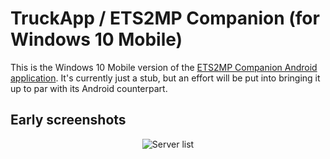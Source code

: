 ﻿# TruckApp / ETS2MP Companion (for Windows 10 Mobile)
This is the Windows 10 Mobile version of the [ETS2MP Companion Android application](https://github.com/uruba/ETS2MP-Companion). It's currently just a stub, but an effort will be put into bringing it up to par with its Android counterpart.

## Early screenshots

<p align="center">
  <img src="https://cloud.githubusercontent.com/assets/4870410/13691759/98454348-e73b-11e5-86b4-97fc6a36589d.png" alt="Server list"/>
</p>
